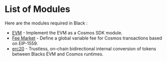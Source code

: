 <!--
order: 0
-->

# List of Modules

Here are the modules required in Black :

- [EVM](evm/spec/README.md) - Implement the EVM as a Cosmos SDK module.
- [Fee Market](feemarket/spec/README.md) - Define a global variable fee for Cosmos transactions based on EIP-1559.
- [erc20](erc20/spec/README.md) - Trustless, on-chain bidirectional internal conversion of tokens between Blacks EVM and Cosmos runtimes.
